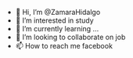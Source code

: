 - 👋 Hi, I’m @ZamaraHidalgo
- 👀 I’m interested in study
- 🌱 I’m currently learning ...
- 💞️ I’m looking to collaborate on job
- 📫 How to reach me facebook

<!---
ZamaraHidalgo/ZamaraHidalgo is a ✨ special ✨ repository because its `README.md` (this file) appears on your GitHub profile.
You can click the Preview link to take a look at your changes.
--->
